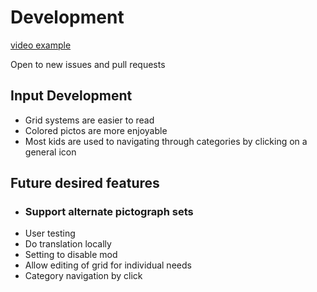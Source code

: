 # Development

[video example](https://photos.app.goo.gl/rG3nujY5LnPR7PsF8)

Open to new issues and pull requests

## Input Development

- Grid systems are easier to read
- Colored pictos are more enjoyable
- Most kids are used to navigating through categories by clicking on a general icon

## Future desired features
- ### Support alternate pictograph sets
- User testing
- Do translation locally
- Setting to disable mod
- Allow editing of grid for individual needs
- Category navigation by click
